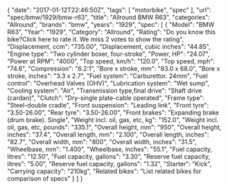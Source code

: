 {
    "date": "2017-01-12T22:46:50Z",
    "tags": [
        "motorbike",
        "spec"
    ],
    "url": "spec\/bmw\/1929\/bmw-r63",
    "title": "Allround BMW R63",
    "categories": "Allround",
    "brands": "bmw",
    "years": "1929",
    "spec": [
        {
            "Model": "BMW R63",
            "Year": "1929",
            "Category": "Allround",
            "Rating": "Do you know this bike?Click here to rate it. We miss 2 votes to show the rating",
            "Displacement, ccm": "735.00",
            "Displacement, cubic inches": "44.85",
            "Engine type": "Two cylinder boxer, four-stroke",
            "Power, HP": "24.07",
            "Power at RPM": "4000",
            "Top speed, km\/h": "120.0",
            "Top speed, mph": "74.6",
            "Compression": "6.2:1",
            "Bore x stroke, mm": "83.0 x 68.0",
            "Bore x stroke, inches": "3.3 x 2.7",
            "Fuel system": "Carburettor. 24mm",
            "Fuel control": "Overhead Valves (OHV)",
            "Lubrication system": "Wet sump",
            "Cooling system": "Air",
            "Transmission type,final drive": "Shaft drive (cardan)",
            "Clutch": "Dry-single plate-cable operated",
            "Frame type": "Steel-double cradle",
            "Front suspension": "Leading link",
            "Front tyre": "3.50-26.00",
            "Rear tyre": "3.50-26.00",
            "Front brakes": "Expanding brake (drum brake). Single",
            "Weight incl. oil, gas, etc, kg": "152.0",
            "Weight incl. oil, gas, etc, pounds": "335.1",
            "Overall height, mm": "950",
            "Overall height, inches": "37.4",
            "Overall length, mm": "2.100",
            "Overall length, inches": "82.7",
            "Overall width, mm": "800",
            "Overall width, inches": "31.5",
            "Wheelbase, mm": "1.400",
            "Wheelbase, inches": "55.1",
            "Fuel capacity, litres": "12.50",
            "Fuel capacity, gallons": "3.30",
            "Reserve fuel capacity, litres": "5.00",
            "Reserve fuel capacity, gallons": "1.32",
            "Starter": "Kick",
            "Carrying capacity": "210kg",
            "Related bikes": "List related bikes for comparison of specs"
        }
    ]
}